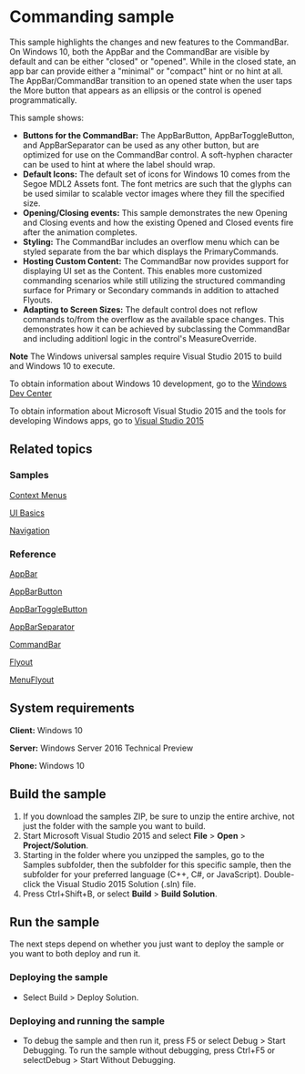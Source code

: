 <!---
  category: ControlsLayoutAndText
  samplefwlink: http://go.microsoft.com/fwlink/p/?LinkId=620019&clcid=0x409
--->

# Commanding sample

This sample highlights the changes and new features to the CommandBar.  On Windows 10, both the AppBar and the CommandBar are visible by default and can be either "closed" or "opened". While in the closed state, an app bar can provide either a "minimal" or "compact" hint or no hint at all.  The AppBar/CommandBar transition to an opened state when the user taps the More button that appears as an ellipsis or the control is opened programmatically. 

This sample shows:

- **Buttons for the CommandBar:** The AppBarButton, AppBarToggleButton, and AppBarSeparator can be used as any other button, but are optimized for use on the CommandBar control.  A soft-hyphen character can be used to hint at where the label should wrap. 
- **Default Icons:** The default set of icons for Windows 10 comes from the Segoe MDL2 Assets font.  The font metrics are such that the glyphs can be used similar to scalable vector images where they fill the specified size.
- **Opening/Closing events:** This sample demonstrates the new Opening and Closing events and how the existing Opened and Closed events fire after the animation completes.
- **Styling:** The CommandBar includes an overflow menu which can be styled separate from the bar which displays the PrimaryCommands.
- **Hosting Custom Content:** The CommandBar now provides support for displaying UI set as the Content.  This enables more customized commanding scenarios while still utilizing the structured commanding surface for Primary or Secondary commands in addition to attached Flyouts.
- **Adapting to Screen Sizes:** The default control does not reflow commands to/from the overflow as the available space changes.  This demonstrates how it can be achieved by subclassing the CommandBar and including additionl logic in the control's MeasureOverride.  

**Note** The Windows universal samples require Visual Studio 2015 to build and Windows 10 to execute.
 
To obtain information about Windows 10 development, go to the [Windows Dev Center](https://dev.windows.com)

To obtain information about Microsoft Visual Studio 2015 and the tools for developing Windows apps, go to [Visual Studio 2015](http://go.microsoft.com/fwlink/?LinkID=532422)

## Related topics

### Samples

[Context Menus](/Samples/XamlContextMenu)

[UI Basics](/Samples/XamlUIBasics)

[Navigation](/Samples/XamlNavigation)

### Reference

<!-- Add links to related API -->

[AppBar](https://msdn.microsoft.com/library/windows/apps/windows.ui.xaml.controls.appbar.aspx)

[AppBarButton](https://msdn.microsoft.com/library/windows/apps/windows.ui.xaml.controls.appbarbutton.aspx)

[AppBarToggleButton](https://msdn.microsoft.com/library/windows/apps/windows.ui.xaml.controls.appbartogglebutton.aspx)

[AppBarSeparator](https://msdn.microsoft.com/library/windows/apps/windows.ui.xaml.controls.appbarseparator.aspx)

[CommandBar](https://msdn.microsoft.com/library/windows/apps/windows.ui.xaml.controls.commandbar.aspx)

[Flyout](https://msdn.microsoft.com/library/windows/apps/windows.ui.xaml.controls.flyout.aspx)

[MenuFlyout](https://msdn.microsoft.com/library/windows/apps/windows.ui.xaml.controls.menuflyout.aspx)

## System requirements

**Client:** Windows 10

**Server:** Windows Server 2016 Technical Preview

**Phone:**  Windows 10

## Build the sample

1. If you download the samples ZIP, be sure to unzip the entire archive, not just the folder with the sample you want to build. 
2. Start Microsoft Visual Studio 2015 and select **File** \> **Open** \> **Project/Solution**.
3. Starting in the folder where you unzipped the samples, go to the Samples subfolder, then the subfolder for this specific sample, then the subfolder for your preferred language (C++, C#, or JavaScript). Double-click the Visual Studio 2015 Solution (.sln) file.
4. Press Ctrl+Shift+B, or select **Build** \> **Build Solution**.

## Run the sample

The next steps depend on whether you just want to deploy the sample or you want to both deploy and run it.

### Deploying the sample

- Select Build > Deploy Solution. 

### Deploying and running the sample

- To debug the sample and then run it, press F5 or select Debug >  Start Debugging. To run the sample without debugging, press Ctrl+F5 or selectDebug > Start Without Debugging. 
